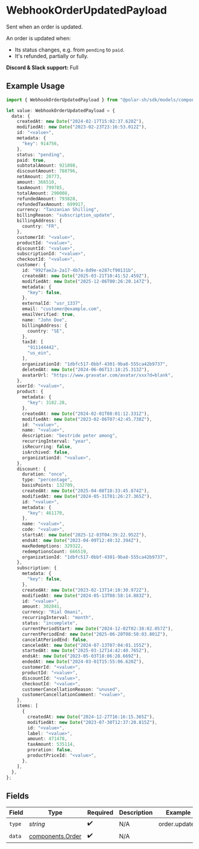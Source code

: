 # WebhookOrderUpdatedPayload

Sent when an order is updated.

An order is updated when:

* Its status changes, e.g. from `pending` to `paid`.
* It's refunded, partially or fully.

**Discord & Slack support:** Full

## Example Usage

```typescript
import { WebhookOrderUpdatedPayload } from "@polar-sh/sdk/models/components/webhookorderupdatedpayload.js";

let value: WebhookOrderUpdatedPayload = {
  data: {
    createdAt: new Date("2024-02-17T15:02:37.628Z"),
    modifiedAt: new Date("2023-02-23T23:16:53.012Z"),
    id: "<value>",
    metadata: {
      "key": 914756,
    },
    status: "pending",
    paid: true,
    subtotalAmount: 921898,
    discountAmount: 788796,
    netAmount: 20773,
    amount: 366510,
    taxAmount: 799785,
    totalAmount: 290008,
    refundedAmount: 793828,
    refundedTaxAmount: 699917,
    currency: "Tanzanian Shilling",
    billingReason: "subscription_update",
    billingAddress: {
      country: "FR",
    },
    customerId: "<value>",
    productId: "<value>",
    discountId: "<value>",
    subscriptionId: "<value>",
    checkoutId: "<value>",
    customer: {
      id: "992fae2a-2a17-4b7a-8d9e-e287cf90131b",
      createdAt: new Date("2025-03-21T10:41:52.459Z"),
      modifiedAt: new Date("2025-12-06T00:26:20.147Z"),
      metadata: {
        "key": false,
      },
      externalId: "usr_1337",
      email: "customer@example.com",
      emailVerified: true,
      name: "John Doe",
      billingAddress: {
        country: "SE",
      },
      taxId: [
        "911144442",
        "us_ein",
      ],
      organizationId: "1dbfc517-0bbf-4301-9ba8-555ca42b9737",
      deletedAt: new Date("2024-06-06T13:18:25.313Z"),
      avatarUrl: "https://www.gravatar.com/avatar/xxx?d=blank",
    },
    userId: "<value>",
    product: {
      metadata: {
        "key": 3182.28,
      },
      createdAt: new Date("2024-02-01T08:01:12.331Z"),
      modifiedAt: new Date("2023-02-06T07:42:45.738Z"),
      id: "<value>",
      name: "<value>",
      description: "bestride peter among",
      recurringInterval: "year",
      isRecurring: false,
      isArchived: false,
      organizationId: "<value>",
    },
    discount: {
      duration: "once",
      type: "percentage",
      basisPoints: 132709,
      createdAt: new Date("2025-04-08T10:33:45.874Z"),
      modifiedAt: new Date("2024-05-31T01:26:27.365Z"),
      id: "<value>",
      metadata: {
        "key": 461170,
      },
      name: "<value>",
      code: "<value>",
      startsAt: new Date("2025-12-03T04:39:22.952Z"),
      endsAt: new Date("2023-04-09T12:40:32.394Z"),
      maxRedemptions: 329322,
      redemptionsCount: 666519,
      organizationId: "1dbfc517-0bbf-4301-9ba8-555ca42b9737",
    },
    subscription: {
      metadata: {
        "key": false,
      },
      createdAt: new Date("2023-02-13T14:10:30.972Z"),
      modifiedAt: new Date("2024-05-13T08:58:14.883Z"),
      id: "<value>",
      amount: 302841,
      currency: "Rial Omani",
      recurringInterval: "month",
      status: "incomplete",
      currentPeriodStart: new Date("2024-12-02T02:38:02.057Z"),
      currentPeriodEnd: new Date("2025-06-20T08:58:03.801Z"),
      cancelAtPeriodEnd: false,
      canceledAt: new Date("2024-07-13T07:04:01.155Z"),
      startedAt: new Date("2025-03-12T14:42:40.765Z"),
      endsAt: new Date("2023-05-03T18:06:28.669Z"),
      endedAt: new Date("2024-03-01T15:55:06.620Z"),
      customerId: "<value>",
      productId: "<value>",
      discountId: "<value>",
      checkoutId: "<value>",
      customerCancellationReason: "unused",
      customerCancellationComment: "<value>",
    },
    items: [
      {
        createdAt: new Date("2024-12-27T16:16:15.365Z"),
        modifiedAt: new Date("2023-07-30T12:37:20.815Z"),
        id: "<value>",
        label: "<value>",
        amount: 471478,
        taxAmount: 535114,
        proration: false,
        productPriceId: "<value>",
      },
    ],
  },
};
```

## Fields

| Field                                                | Type                                                 | Required                                             | Description                                          | Example                                              |
| ---------------------------------------------------- | ---------------------------------------------------- | ---------------------------------------------------- | ---------------------------------------------------- | ---------------------------------------------------- |
| `type`                                               | *string*                                             | :heavy_check_mark:                                   | N/A                                                  | order.updated                                        |
| `data`                                               | [components.Order](../../models/components/order.md) | :heavy_check_mark:                                   | N/A                                                  |                                                      |